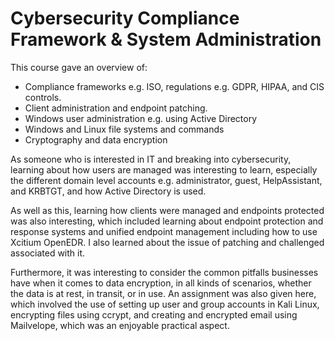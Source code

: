 # Cybersecurity Compliance Framework & System Administration

This course gave an overview of:

* Compliance frameworks e.g. ISO, regulations e.g. GDPR, HIPAA, and CIS controls.
* Client administration and endpoint patching.
* Windows user administration e.g. using Active Directory
* Windows and Linux file systems and commands
* Cryptography and data encryption

As someone who is interested in IT and breaking into cybersecurity, learning about how users are managed was interesting to learn, especially the different domain level accounts e.g. administrator, guest, HelpAssistant, and KRBTGT, and how Active Directory is used.

As well as this, learning how clients were managed and endpoints protected was also interesting, which included learning about endpoint protection and response systems and unified endpoint management including how to use Xcitium OpenEDR. I also learned about the issue of patching and challenged associated with it.

Furthermore, it was interesting to consider the common pitfalls businesses have when it comes to data encryption, in all kinds of scenarios, whether the data is at rest, in transit, or in use. An assignment was also given here, which involved the use of setting up user and group accounts in Kali Linux, encrypting files using ccrypt, and creating and encrypted email using Mailvelope, which was an enjoyable practical aspect.
